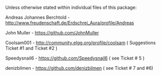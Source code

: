 Unless otherwise stated within individual files of this package:

Andreas Johannes Berchtold - http://www.freudenschaft.de/Erdschrei_Aura/profile/Andreas 

John Muller - https://github.com/JohnMuller

Coolsam001 - http://community.elgg.org/profile/coolsam  ( Suggestions Ticket #1 and Ticket #2 )

Speedysnail6 - https://github.com/Speedysnail6  ( see Ticket # 5 )

denizbilmen - https://github.com/denizbilmen ( see Ticket # 7 and #6)